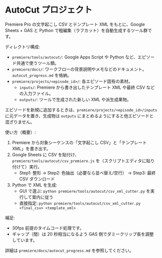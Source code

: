 # AutoCut プロジェクト

Premiere Pro の文字起こし CSV とテンプレート XML をもとに、Google Sheets + GAS と Python で粗編集（ラフカット）を自動生成するツール群です。

ディレクトリ構成:
- `premiere/tools/autocut/`: Google Apps Script や Python など、エピソード共通で使うツール類。
- `premiere/docs/`: ワークフローの背景説明やメモなどのドキュメント。`autocut_progress.md` を格納。
- `premiere/projects/<episode_id>/`: 各エピソード固有の素材。
  - `inputs/`: Premiere から書き出したテンプレート XML や最終 CSV などの入力ファイル。
  - `outputs/`: ツールで生成された新しい XML や派生成果物。

エピソードを新規に追加するときは、`premiere/projects/<episode_id>/inputs` に元データを置き、生成物は `outputs` にまとめるようにすると他エピソードと混ざりません。

使い方（概要）:
1. Premiere から対象シーケンスの「文字起こし CSV」と「テンプレート XML」を書き出す。
2. Google Sheets に CSV を貼付け、`premiere/tools/autocut/csv_premiere.js` を（スクリプトエディタに貼り付けて）実行。
   - Step1: 整形 → Step2: 色抽出（必要なら並べ替え/空行） → Step3: 最終 CSV ダウンロード
3. Python で XML を生成:
   - GUI で選ぶ: `python premiere/tools/autocut/csv_xml_cutter.py` を実行して案内に従う
   - 直接指定: `python premiere/tools/autocut/csv_xml_cutter.py <final_csv> <template_xml>`

補足:
- 30fps 前提のタイムコード処理です。
- ギャップ（間）は 20 秒相当になるよう GAS 側でダミークリップ長を調整しています。

詳細は `premiere/docs/autocut_progress.md` を参照してください。
